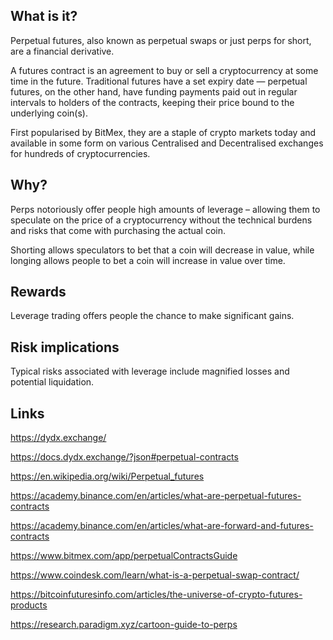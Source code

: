 ## What is it?

Perpetual futures, also known as perpetual swaps or just perps for short, are a financial derivative.

A futures contract is an agreement to buy or sell a cryptocurrency at some time in the future. Traditional futures have
a set expiry date — perpetual futures, on the other hand, have funding payments paid out in regular intervals to holders
of the contracts, keeping their price bound to the underlying coin(s).

First popularised by BitMex, they are a staple of crypto markets today and available in some form on various Centralised
and Decentralised exchanges for hundreds of cryptocurrencies.

## Why?

Perps notoriously offer people high amounts of leverage – allowing them to speculate on the price of a cryptocurrency
without the technical burdens and risks that come with purchasing the actual coin.

Shorting allows speculators to bet that a coin will decrease in value, while longing allows people to bet a coin will
increase in value over time.

## Rewards

Leverage trading offers people the chance to make significant gains.

## Risk implications

Typical risks associated with leverage include magnified losses and potential liquidation.

## Links

https://dydx.exchange/

https://docs.dydx.exchange/?json#perpetual-contracts

https://en.wikipedia.org/wiki/Perpetual_futures

https://academy.binance.com/en/articles/what-are-perpetual-futures-contracts

https://academy.binance.com/en/articles/what-are-forward-and-futures-contracts

https://www.bitmex.com/app/perpetualContractsGuide

https://www.coindesk.com/learn/what-is-a-perpetual-swap-contract/

https://bitcoinfuturesinfo.com/articles/the-universe-of-crypto-futures-products

https://research.paradigm.xyz/cartoon-guide-to-perps

